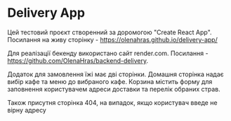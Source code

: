# Delivery App

Цей тестовий проєкт створенний за доромогою "Create React App". Посилання на
живу сторінку - https://olenahras.github.io/delivery-app/

Для реалізації бекенду використано сайт render.com. Посилання -
https://github.com/OlenaHras/backend-delivery.

Додаток для замовлення їжі має дві сторінки. Домашня сторінка надає вибір кафе
та меню до вибраного кафе. Корзина містить форму для заповнення користувачем
адреси доставки та перелік обраних страв.

Також присутня сторінка 404, на випадок, якщо користувач введе не вірну адресу
